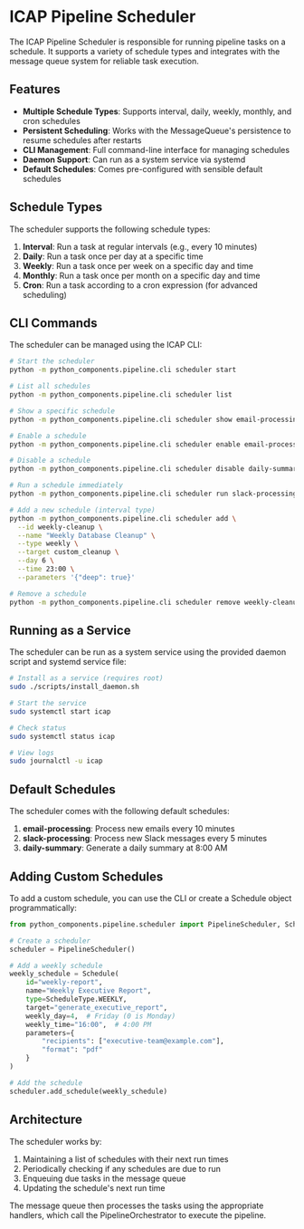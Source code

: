 # ICAP Pipeline Scheduler

The ICAP Pipeline Scheduler is responsible for running pipeline tasks on a schedule. It supports a variety of schedule types and integrates with the message queue system for reliable task execution.

## Features

- **Multiple Schedule Types**: Supports interval, daily, weekly, monthly, and cron schedules
- **Persistent Scheduling**: Works with the MessageQueue's persistence to resume schedules after restarts
- **CLI Management**: Full command-line interface for managing schedules
- **Daemon Support**: Can run as a system service via systemd
- **Default Schedules**: Comes pre-configured with sensible default schedules

## Schedule Types

The scheduler supports the following schedule types:

1. **Interval**: Run a task at regular intervals (e.g., every 10 minutes)
2. **Daily**: Run a task once per day at a specific time
3. **Weekly**: Run a task once per week on a specific day and time
4. **Monthly**: Run a task once per month on a specific day and time
5. **Cron**: Run a task according to a cron expression (for advanced scheduling)

## CLI Commands

The scheduler can be managed using the ICAP CLI:

```bash
# Start the scheduler
python -m python_components.pipeline.cli scheduler start

# List all schedules
python -m python_components.pipeline.cli scheduler list

# Show a specific schedule
python -m python_components.pipeline.cli scheduler show email-processing

# Enable a schedule
python -m python_components.pipeline.cli scheduler enable email-processing

# Disable a schedule
python -m python_components.pipeline.cli scheduler disable daily-summary

# Run a schedule immediately
python -m python_components.pipeline.cli scheduler run slack-processing

# Add a new schedule (interval type)
python -m python_components.pipeline.cli scheduler add \
  --id weekly-cleanup \
  --name "Weekly Database Cleanup" \
  --type weekly \
  --target custom_cleanup \
  --day 6 \
  --time 23:00 \
  --parameters '{"deep": true}'

# Remove a schedule
python -m python_components.pipeline.cli scheduler remove weekly-cleanup
```

## Running as a Service

The scheduler can be run as a system service using the provided daemon script and systemd service file:

```bash
# Install as a service (requires root)
sudo ./scripts/install_daemon.sh

# Start the service
sudo systemctl start icap

# Check status
sudo systemctl status icap

# View logs
sudo journalctl -u icap
```

## Default Schedules

The scheduler comes with the following default schedules:

1. **email-processing**: Process new emails every 10 minutes
2. **slack-processing**: Process new Slack messages every 5 minutes
3. **daily-summary**: Generate a daily summary at 8:00 AM

## Adding Custom Schedules

To add a custom schedule, you can use the CLI or create a Schedule object programmatically:

```python
from python_components.pipeline.scheduler import PipelineScheduler, Schedule, ScheduleType

# Create a scheduler
scheduler = PipelineScheduler()

# Add a weekly schedule
weekly_schedule = Schedule(
    id="weekly-report",
    name="Weekly Executive Report",
    type=ScheduleType.WEEKLY,
    target="generate_executive_report",
    weekly_day=4,  # Friday (0 is Monday)
    weekly_time="16:00",  # 4:00 PM
    parameters={
        "recipients": ["executive-team@example.com"],
        "format": "pdf"
    }
)

# Add the schedule
scheduler.add_schedule(weekly_schedule)
```

## Architecture

The scheduler works by:

1. Maintaining a list of schedules with their next run times
2. Periodically checking if any schedules are due to run
3. Enqueuing due tasks in the message queue
4. Updating the schedule's next run time

The message queue then processes the tasks using the appropriate handlers, which call the PipelineOrchestrator to execute the pipeline.